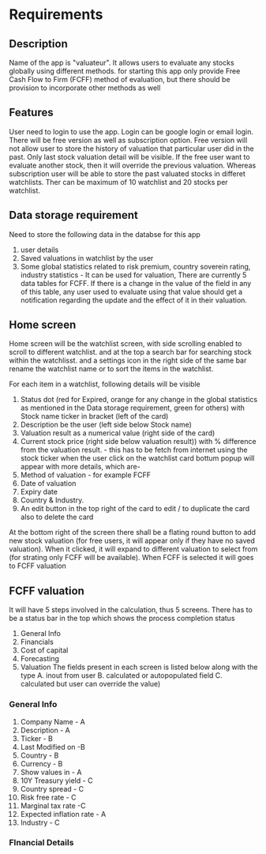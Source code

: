 # Requirements 

## Description
Name of the app is "valuateur". It allows users to evaluate any stocks globally using different methods. for starting this app only provide Free Cash Flow to Firm (FCFF) method of evaluation, but there should be provision to incorporate other methods as well

## Features
User need to login to use the app. Login can be google login or email login. There will be free version as well as subscription option. Free version will not allow user to store the history of valuation that particular user did in the past. Only last stock valuation detail will be visible. If the free user want to evaluate another stock, then it will override the previous valuation. Whereas subscription user will be able to store the past valuated stocks in differet watchlists. Ther can be maximum of 10 watchlist and 20 stocks per watchlist.

## Data storage requirement
Need to store the following data in the databse for this app
1. user details 
2. Saved valuations in watchlist by the user
3. Some global statistics related to risk premium, country soverein rating, industry statistics - It can be used for valuation, There are currently 5 data tables for FCFF. If there is a change in the value of the field in any of this table, any user used to evaluate using that value should get a notification regarding the update and the effect of it in their valuation.

## Home screen 
Home screen will be the watchlist screen, with side scrolling enabled to scroll to different watchlist. and at the top a search bar for searching stock within the watchlisst. and a settings icon in the right side of the same bar rename the watchlist name or to sort the items in the watchlist. 

For each item in a watchlist, following details will be visible
1. Status dot (red for Expired, orange for any change in the global statistics as mentioned in the Data storage requirement, green for others) with Stock name ticker in bracket (left of the card)
2. Description be the user (left side below Stock name)
3. Valuation result as a numerical value (right side of the card)
4. Current stock price (right side below valuation result)) with % difference from the valuation result. - this has to be fetch from internet using the stock ticker
when the user click on the watchlist card bottum popup will appear with more details, which are-
5. Method of valuation - for example FCFF
6. Date of valuation
7. Expiry date
8. Country & Industry.
9. An edit button in the top right of the card to edit / to duplicate the card also to delete the card

At the bottom right of the screen there shall be a flating round button to add new stock valuation (for free users, it will appear only if they have no saved valuation). When  it clicked, it will expand to different valuation to select from (for strating only FCFF will be available). When FCFF is selected it will goes to FCFF valuation

## FCFF valuation
It will have 5 steps involved in the calculation, thus 5 screens. There has to be a status bar in the top which shows the process completion status
1. General Info
2. Financials
3. Cost of capital
4. Forecasting
5. Valuation
The fields present in each screen is listed below along with the type
A. inout from user
B. calculated or autopopulated field
C. calculated but user can override the value)

### General Info
1. Company Name - A
2. Description - A
3. Ticker - B
4. Last Modified on -B
5. Country - B
6. Currency - B
7. Show values in - A
8. 10Y Treasury yield - C
9. Country spread - C
10. Risk free rate - C
11. Marginal tax rate -C
12. Expected inflation rate - A
13. Industry - C

### FInancial Details













